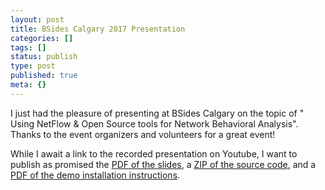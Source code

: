 ```yaml
---
layout: post
title: BSides Calgary 2017 Presentation
categories: []
tags: []
status: publish
type: post
published: true
meta: {}
---
```


I just had the pleasure of presenting at BSides Calgary on the topic of "
Using NetFlow & Open Source tools for Network Behavioral Analysis". Thanks to the event organizers and volunteers for a great event!

While I await a link to the recorded presentation on Youtube, I want to publish as promised the 
[PDF of the slides](/s/BSides-Calgary-Netflow-20171022.pdf), a 
[ZIP of the source code](/s/20161019-code.zip), and a 
[PDF of the demo installation instructions](/s/BSides-Calgary-Netflow-Installation.pdf).
